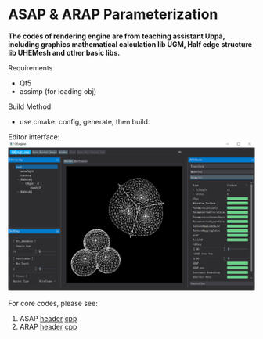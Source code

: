 # ASAP & ARAP Parameterization

**The codes of rendering engine are from teaching assistant Ubpa, including graphics mathematical calculation lib UGM, Half edge structure lib UHEMesh and other basic libs.**

Requirements
+ Qt5
+ assimp (for loading obj)

Build Method 
+ use cmake: config, generate, then build. 

Editor interface:
![](./images/interface.PNG)

For core codes, please see: 
1. ASAP 
    [header](https://github.com/Ricahrd-Li/ASAP_ARAP_Parameterization/blob/master/include/Engine/MeshEdit/ASAP.h)
    [cpp](https://github.com/Ricahrd-Li/ASAP_ARAP_Parameterization/blob/master/src/Engine/MeshEdit/ASAP.cpp)
2. ARAP
    [header](https://github.com/Ricahrd-Li/ASAP_ARAP_Parameterization/blob/master/include/Engine/MeshEdit/ARAP.h)
    [cpp](https://github.com/Ricahrd-Li/ASAP_ARAP_Parameterization/blob/master/src/Engine/MeshEdit/ARAP.cpp)
